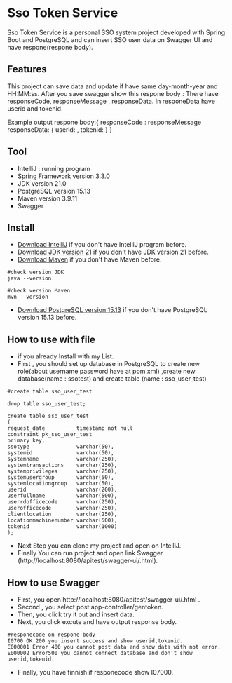 # Sso Token Service

Sso Token Service is a personal SSO system project developed with Spring Boot and PostgreSQL and can insert SSO user data on Swagger UI and have respone(respone body).

## Features
This project can save data and update if have same day-month-year and HH:MM:ss. After you save swagger show 
this respone body : There have responseCode, responseMessage , responseData. In responeData have userid and tokenid.

Example output respone body:{ responseCode : 
responseMessage
responseData: {
userid:  ,
tokenid: 
} }

## Tool
* IntelliJ : running program 
* Spring Framework version 3.3.0
* JDK version 21.0
* PostgreSQL version 15.13
* Maven version 3.9.11
* Swagger 

## Install

* [Download IntelliJ](https://www.jetbrains.com/idea/download/?section=windows#) if you don't have IntelliJ program before.
* [Download JDK version 21](https://download.oracle.com/java/21/archive/jdk-21.0.7_windows-x64_bin.exe) if you don't have JDK version 21 before.
* [Download Maven](https://maven.apache.org/download.cgi) if you don't have Maven before.
 ```
#check version JDK
java --version

#check version Maven
mvn --version
 ```
*  [Download PostgreSQL version 15.13](https://www.postgresql.org/download/) if you don't have PostgreSQL version 15.13 before.

## How to use with file

* if you already Install with my List. 
* First , you should set up database in PostgreSQL to create new role(about username password have at pom.xml) ,create new database(name : ssotest) and create table (name : sso_user_test)
 ```
 #create table sso_user_test
 
drop table sso_user_test;

create table sso_user_test
(
request_date          timestamp not null
constraint pk_sso_user_test
primary key,
ssotype               varchar(50),
systemid              varchar(50),
systemname            varchar(250),
systemtransactions    varchar(250),
systemprivileges      varchar(250),
systemusergroup       varchar(50),
systemlocationgroup   varchar(50),
userid                varchar(200),
userfullname          varchar(500),
userrdofficecode      varchar(250),
userofficecode        varchar(250),
clientlocation        varchar(250),
locationmachinenumber varchar(500),
tokenid               varchar(1000)
);
 ```

* Next Step you can clone my project and open on IntelliJ.
* Finally You can run project and open link Swagger (http://localhost:8080/apitest/swagger-ui/.html).

## How to use Swagger

* First, you open http://localhost:8080/apitest/swagger-ui/.html .
* Second , you select post:app-controller/gentoken.
* Then, you click try it out and insert data.
* Next, you click excute and have output response body.

```
#responecode on respone body
I0700 OK 200 you insert success and show userid,tokenid.
E000001 Error 400 you cannot post data and show data with not error.
E000002 Error500 you cannot connect database and don't show userid,tokenid.
```
* Finally, you have finnish if responecode show I07000.




